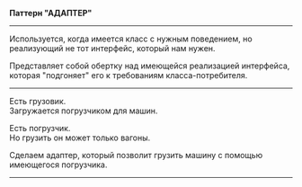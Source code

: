 **Паттерн "АДАПТЕР"**
***
Используется, когда имеется класс с нужным поведением, но реализующий не тот интерфейс, который нам нужен.

Представляет собой обертку над имеющейся реализацией интерфейса, которая "подгоняет" его к требованиям класса-потребителя.
***
Есть грузовик.<br>
Загружается погрузчиком для машин.<br>

Есть погрузчик.<br>
Но грузить он может только вагоны.

Сделаем адаптер, который позволит грузить машину с помощью имеющегося погрузчика.
***
